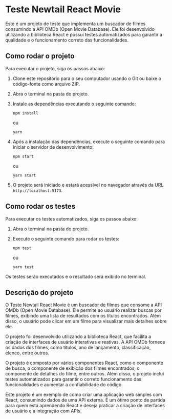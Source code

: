 # Teste Newtail React Movie

Este é um projeto de teste que implementa um buscador de filmes consumindo a API OMDb (Open Movie Database). Ele foi desenvolvido utilizando a biblioteca React e possui testes automatizados para garantir a qualidade e o funcionamento correto das funcionalidades.

## Como rodar o projeto

Para executar o projeto, siga os passos abaixo:

1. Clone este repositório para o seu computador usando o Git ou baixe o código-fonte como arquivo ZIP.

2. Abra o terminal na pasta do projeto.

3. Instale as dependências executando o seguinte comando:
   ```
   npm install
   ```
   ou
   ```
   yarn
   ```

4. Após a instalação das dependências, execute o seguinte comando para iniciar o servidor de desenvolvimento:
   ```
   npm start
   ```
   ou
   ```
   yarn start
   ```

5. O projeto será iniciado e estará acessível no navegador através da URL `http://localhost:5173`.

## Como rodar os testes

Para executar os testes automatizados, siga os passos abaixo:

1. Abra o terminal na pasta do projeto.

2. Execute o seguinte comando para rodar os testes:
   ```
   npm test
   ```
   ou
   ```
   yarn test
   ```

Os testes serão executados e o resultado será exibido no terminal.

## Descrição do projeto

O Teste Newtail React Movie é um buscador de filmes que consome a API OMDb (Open Movie Database). Ele permite ao usuário realizar buscas por filmes, exibindo uma lista de resultados com os títulos encontrados. Além disso, o usuário pode clicar em um filme para visualizar mais detalhes sobre ele.

O projeto foi desenvolvido utilizando a biblioteca React, que facilita a criação de interfaces de usuário interativas e reativas. A API OMDb fornece os dados dos filmes, como títulos, ano de lançamento, classificação, elenco, entre outros.

O projeto é composto por vários componentes React, como o componente de busca, o componente de exibição dos filmes encontrados, o componente de detalhes do filme, entre outros. Além disso, o projeto inclui testes automatizados para garantir o correto funcionamento das funcionalidades e aumentar a confiabilidade do código.

Este projeto é um exemplo de como criar uma aplicação web simples com React, consumindo dados de uma API externa. É um ótimo ponto de partida para quem está aprendendo React e deseja praticar a criação de interfaces de usuário e a integração com APIs.